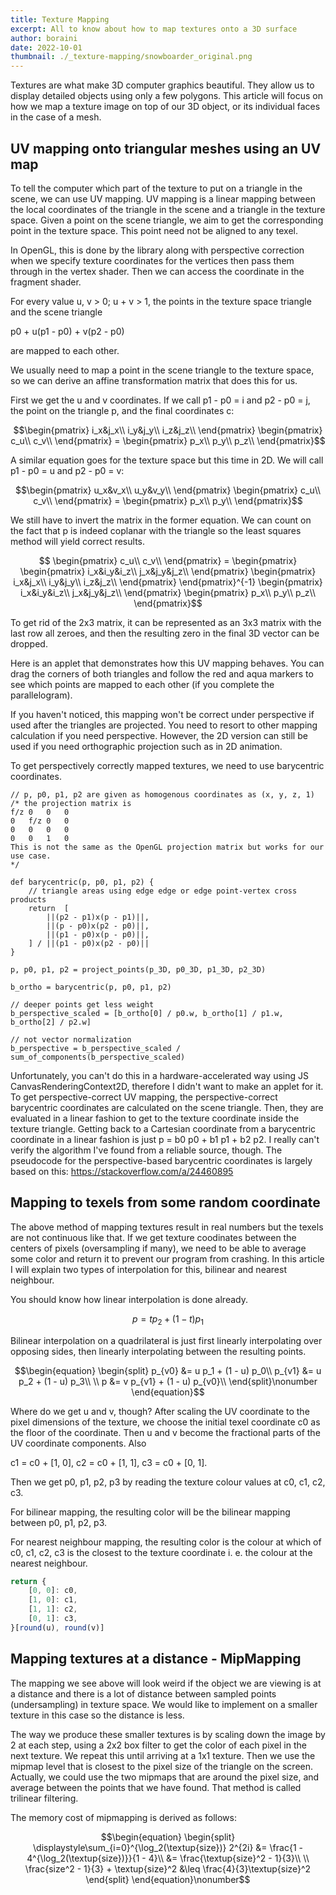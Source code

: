 ```yaml
---
title: Texture Mapping
excerpt: All to know about how to map textures onto a 3D surface
author: boraini
date: 2022-10-01
thumbnail: ./_texture-mapping/snowboarder_original.png
---
```


<script>
    import UVMappingApplet from "./_texture-mapping/UVMappingApplet.svelte";
</script>

Textures are what make 3D computer graphics beautiful. They allow us to display detailed objects using only a few polygons. This article will focus on how we map a texture image on top of our 3D object, or its individual faces in the case of a mesh.

## UV mapping onto triangular meshes using an UV map

To tell the computer which part of the texture to put on a triangle in the scene, we can use UV mapping. UV mapping is a linear mapping between the local coordinates of the triangle in the scene and a triangle in the texture space. Given a point on the scene triangle, we aim to get the corresponding point in the texture space. This point need not be aligned to any texel.

In OpenGL, this is done by the library along with perspective correction when we specify texture coordinates for the vertices then pass them through in the vertex shader. Then we can access the coordinate in the fragment shader.

For every value u, v > 0; u + v &gt; 1, the points in the texture space triangle and the scene triangle

p0 + u(p1 - p0) + v(p2 - p0)

are mapped to each other.

We usually need to map a point in the scene triangle to the texture space, so we can derive an affine transformation matrix that does this for us.

First we get the u and v coordinates. If we call p1 - p0 = i and p2 - p0 = j, the point on the triangle p, and the final coordinates c:

```math
\begin{pmatrix}
i_x&j_x\\
i_y&j_y\\
i_z&j_z\\
\end{pmatrix}
\begin{pmatrix}
c_u\\
c_v\\
\end{pmatrix}
=
\begin{pmatrix}
p_x\\
p_y\\
p_z\\
\end{pmatrix}
```

A similar equation goes for the texture space but this time in 2D. We will call p1 - p0 = u and p2 - p0 = v:

```math
\begin{pmatrix}
u_x&v_x\\
u_y&v_y\\
\end{pmatrix}
\begin{pmatrix}
c_u\\
c_v\\
\end{pmatrix}
=
\begin{pmatrix}
p_x\\
p_y\\
\end{pmatrix}
```

We still have to invert the matrix in the former equation. We can count on the fact that p is indeed coplanar with the triangle so the least squares method will yield correct results.

```math

\begin{pmatrix}
c_u\\
c_v\\
\end{pmatrix}
=
\begin{pmatrix}
\begin{pmatrix}
i_x&i_y&i_z\\
j_x&j_y&j_z\\
\end{pmatrix}
\begin{pmatrix}
i_x&j_x\\
i_y&j_y\\
i_z&j_z\\
\end{pmatrix}
\end{pmatrix}^{-1}
\begin{pmatrix}
i_x&i_y&i_z\\
j_x&j_y&j_z\\
\end{pmatrix}
\begin{pmatrix}
p_x\\
p_y\\
p_z\\
\end{pmatrix}
```

To get rid of the 2x3 matrix, it can be represented as an 3x3 matrix with the last row all zeroes, and then the resulting zero in the final 3D vector can be dropped.

Here is an applet that demonstrates how this UV mapping behaves. You can drag the corners of both triangles and follow the red and aqua markers to see which points are mapped to each other (if you complete the parallelogram).

<UVMappingApplet />

If you haven't noticed, this mapping won't be correct under perspective if used after the triangles are projected. You need to resort to other mapping calculation if you need perspective. However, the 2D version can still be used if you need orthographic projection such as in 2D animation.

To get perspectively correctly mapped textures, we need to use barycentric coordinates.

```
// p, p0, p1, p2 are given as homogenous coordinates as (x, y, z, 1)
/* the projection matrix is
f/z 0   0   0
0   f/z 0   0
0   0   0   0
0   0   1   0
This is not the same as the OpenGL projection matrix but works for our use case.
*/

def barycentric(p, p0, p1, p2) {
    // triangle areas using edge edge or edge point-vertex cross products
    return  [
        ||(p2 - p1)x(p - p1)||,
        ||(p - p0)x(p2 - p0)||,
        ||(p1 - p0)x(p - p0)||,
    ] / ||(p1 - p0)x(p2 - p0)||
}

p, p0, p1, p2 = project_points(p_3D, p0_3D, p1_3D, p2_3D)

b_ortho = barycentric(p, p0, p1, p2)

// deeper points get less weight
b_perspective_scaled = [b_ortho[0] / p0.w, b_ortho[1] / p1.w, b_ortho[2] / p2.w]

// not vector normalization
b_perspective = b_perspective_scaled / sum_of_components(b_perspective_scaled)
```

Unfortunately, you can't do this in a hardware-accelerated way using JS CanvasRenderingContext2D, therefore I didn't want to make an applet for it. To get perspective-correct UV mapping, the perspective-correct barycentric coordinates are calculated on the scene triangle. Then, they are evaluated in a linear fashion to get to the texture coordinate inside the texture triangle. Getting back to a Cartesian coordinate from a barycentric coordinate in a linear fashion is just p = b0 p0 + b1 p1 + b2 p2. I really can't verify the algorithm I've found from a reliable source, though. The pseudocode for the perspective-based barycentric coordinates is largely based on this: https://stackoverflow.com/a/24460895

## Mapping to texels from some random coordinate

The above method of mapping textures result in real numbers but the texels are not continuous like that. If we get texture coodinates between the centers of pixels (oversampling if many), we need to be able to average some color and return it to prevent our program from crashing. In this article I will explain two types of interpolation for this, bilinear and nearest neighbour.

You should know how linear interpolation is done already.

```math
p = t p_2 + (1 - t) p_1
```

Bilinear interpolation on a quadrilateral is just first linearly interpolating over opposing sides, then linearly interpolating between the resulting points.
```math
\begin{equation}
\begin{split}
p_{v0} &= u p_1 + (1 - u) p_0\\
p_{v1} &= u p_2 + (1 - u) p_3\\
\\
p &= v p_{v1} + (1 - u) p_{v0}\\
\end{split}\nonumber
\end{equation}
```

Where do we get u and v, though? After scaling the UV coordinate to the pixel dimensions of the texture, we choose the initial texel coordinate c0 as the floor of the coordinate. Then u and v become the fractional parts of the UV coordinate components. Also

c1 = c0 + [1, 0], c2 = c0 + [1, 1], c3 = c0 + [0, 1].

Then we get p0, p1, p2, p3 by reading the texture colour values at c0, c1, c2, c3.

For bilinear mapping, the resulting color will be the bilinear mapping between p0, p1, p2, p3.

For nearest neighbour mapping, the resulting color is the colour at which of c0, c1, c2, c3 is the closest to the texture coordinate i. e. the colour at the nearest neighbour.

```js
return {
    [0, 0]: c0,
    [1, 0]: c1,
    [1, 1]: c2,
    [0, 1]: c3,
}[round(u), round(v)]
```

## Mapping textures at a distance - MipMapping

The mapping we see above will look weird if the object we are viewing is at a distance and there is a lot of distance between sampled points (undersampling) in texture space. We would like to implement on a smaller texture in this case so the distance is less.

The way we produce these smaller textures is by scaling down the image by 2 at each step, using a 2x2 box filter to get the color of each pixel in the next texture. We repeat this until arriving at a 1x1 texture. Then we use the mipmap level that is closest to the pixel size of the triangle on the screen. Actually, we could use the two mipmaps that are around the pixel size, and average between the points that we have found. That method is called trilinear filtering.

The memory cost of mipmapping is derived as follows:

```math
\begin{equation}
\begin{split}
\displaystyle\sum_{i=0}^{\log_2(\textup{size})} 2^{2i}
    &= \frac{1 - 4^{\log_2(\textup{size})}}{1 - 4}\\
    &= \frac{\textup{size}^2 - 1}{3}\\
    \\
\frac{size^2 - 1}{3} + \textup{size}^2 &\leq \frac{4}{3}\textup{size}^2
\end{split}
\end{equation}\nonumber
```